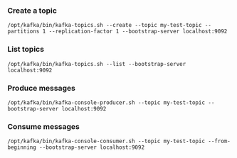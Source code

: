 ### Create a topic

```
/opt/kafka/bin/kafka-topics.sh --create --topic my-test-topic --partitions 1 --replication-factor 1 --bootstrap-server localhost:9092
```

### List topics

```
/opt/kafka/bin/kafka-topics.sh --list --bootstrap-server localhost:9092
```

### Produce messages

```
/opt/kafka/bin/kafka-console-producer.sh --topic my-test-topic --bootstrap-server localhost:9092
```

### Consume messages

```
/opt/kafka/bin/kafka-console-consumer.sh --topic my-test-topic --from-beginning --bootstrap-server localhost:9092
```
